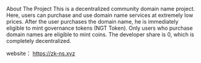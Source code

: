 About The Project
This is a decentralized community domain name project. Here, users can purchase and use domain name services at extremely low prices. 
After the user purchases the domain name, he is immediately eligible to mint governance tokens (NGT Token). Only users who purchase domain names are eligible to mint coins. The developer share is 0, which is completely decentralized.

website： https://zk-ns.xyz
